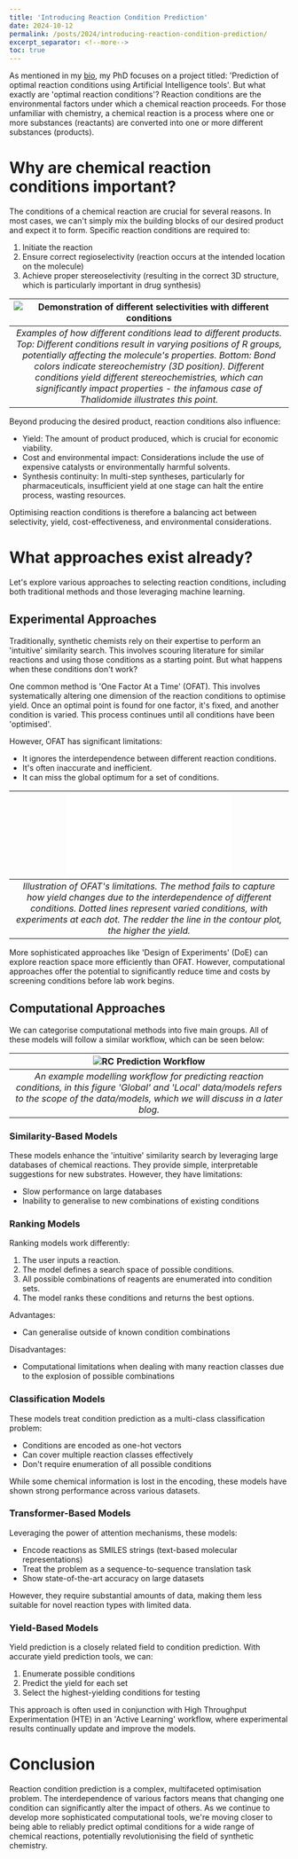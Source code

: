 ```yaml
---
title: 'Introducing Reaction Condition Prediction'
date: 2024-10-12
permalink: /posts/2024/introducing-reaction-condition-prediction/
excerpt_separator: <!--more-->
toc: true
---
```


As mentioned in my [bio](/about.html), my PhD focuses on a project titled: 'Prediction of optimal reaction conditions using Artificial Intelligence tools'. But what exactly are 'optimal reaction conditions'? Reaction conditions are the environmental factors under which a chemical reaction proceeds. For those unfamiliar with chemistry, a chemical reaction is a process where one or more substances (reactants) are converted into one or more different substances (products).

# Why are chemical reaction conditions important? 
The conditions of a chemical reaction are crucial for several reasons. In most cases, we can't simply mix the building blocks of our desired product and expect it to form. Specific reaction conditions are required to:

1. Initiate the reaction
2. Ensure correct regioselectivity (reaction occurs at the intended location on the molecule)
3. Achieve proper stereoselectivity (resulting in the correct 3D structure, which is particularly important in drug synthesis)

|![Demonstration of different selectivities with different conditions](/images/blog/condition-based-selectivity.png)|
|:--:| 
| *Examples of how different conditions lead to different products. Top: Different conditions result in varying positions of R groups, potentially affecting the molecule's properties. Bottom: Bond colors indicate stereochemistry (3D position). Different conditions yield different stereochemistries, which can significantly impact properties - the infamous case of Thalidomide illustrates this point.* |

Beyond producing the desired product, reaction conditions also influence:

- Yield: The amount of product produced, which is crucial for economic viability.
- Cost and environmental impact: Considerations include the use of expensive catalysts or environmentally harmful solvents.
- Synthesis continuity: In multi-step syntheses, particularly for pharmaceuticals, insufficient yield at one stage can halt the entire process, wasting resources.

Optimising reaction conditions is therefore a balancing act between selectivity, yield, cost-effectiveness, and environmental considerations.

# What approaches exist already?
Let's explore various approaches to selecting reaction conditions, including both traditional methods and those leveraging machine learning.

## Experimental Approaches 
Traditionally, synthetic chemists rely on their expertise to perform an 'intuitive' similarity search. This involves scouring literature for similar reactions and using those conditions as a starting point. But what happens when these conditions don't work?

One common method is 'One Factor At a Time' (OFAT). This involves systematically altering one dimension of the reaction conditions to optimise yield. Once an optimal point is found for one factor, it's fixed, and another condition is varied. This process continues until all conditions have been 'optimised'.

However, OFAT has significant limitations:
- It ignores the interdependence between different reaction conditions.
- It's often inaccurate and inefficient.
- It can miss the global optimum for a set of conditions.

|![Downsides of OFAT](/images/blog/Intro-to-optimisation-OFAT.pdf)|
|:--:| 
| *Illustration of OFAT's limitations. The method fails to capture how yield changes due to the interdependence of different conditions. Dotted lines represent varied conditions, with experiments at each dot. The redder the line in the contour plot, the higher the yield.* |

More sophisticated approaches like 'Design of Experiments' (DoE) can explore reaction space more efficiently than OFAT. However, computational approaches offer the potential to significantly reduce time and costs by screening conditions before lab work begins.

## Computational Approaches
We can categorise computational methods into five main groups. All of these models will follow a similar workflow, which can be seen below:

|![RC Prediction Workflow](/images/blog/modelling-workflow.png)|
|:--:| 
| *An example modelling workflow for predicting reaction conditions, in this figure 'Global' and 'Local' data/models refers to the scope of the data/models, which we will discuss in a later blog.* |

### Similarity-Based Models
These models enhance the 'intuitive' similarity search by leveraging large databases of chemical reactions. They provide simple, interpretable suggestions for new substrates. However, they have limitations:
- Slow performance on large databases
- Inability to generalise to new combinations of existing conditions

### Ranking Models
Ranking models work differently:
1. The user inputs a reaction.
2. The model defines a search space of possible conditions.
3. All possible combinations of reagents are enumerated into condition sets.
4. The model ranks these conditions and returns the best options.

Advantages:
- Can generalise outside of known condition combinations

Disadvantages:
- Computational limitations when dealing with many reaction classes due to the explosion of possible combinations

### Classification Models
These models treat condition prediction as a multi-class classification problem:
- Conditions are encoded as one-hot vectors
- Can cover multiple reaction classes effectively
- Don't require enumeration of all possible conditions

While some chemical information is lost in the encoding, these models have shown strong performance across various datasets.

### Transformer-Based Models
Leveraging the power of attention mechanisms, these models:
- Encode reactions as SMILES strings (text-based molecular representations)
- Treat the problem as a sequence-to-sequence translation task
- Show state-of-the-art accuracy on large datasets

However, they require substantial amounts of data, making them less suitable for novel reaction types with limited data.

### Yield-Based Models
Yield prediction is a closely related field to condition prediction. With accurate yield prediction tools, we can:
1. Enumerate possible conditions
2. Predict the yield for each set
3. Select the highest-yielding conditions for testing

This approach is often used in conjunction with High Throughput Experimentation (HTE) in an 'Active Learning' workflow, where experimental results continually update and improve the models.

# Conclusion

Reaction condition prediction is a complex, multifaceted optimisation problem. The interdependence of various factors means that changing one condition can significantly alter the impact of others. As we continue to develop more sophisticated computational tools, we're moving closer to being able to reliably predict optimal conditions for a wide range of chemical reactions, potentially revolutionising the field of synthetic chemistry.